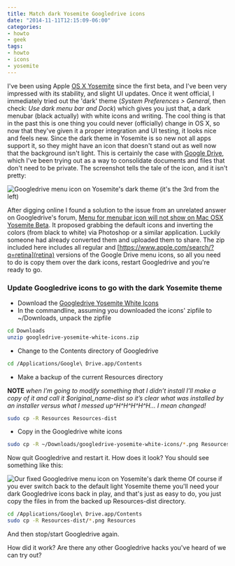 ```yaml
---
title: Match dark Yosemite Googledrive icons 
date: "2014-11-11T12:15:09-06:00"
categories:
- howto
- geek
tags:
- howto
- icons
- yosemite
---
```

I've been using Apple [OS X Yosemite](https://www.apple.com/osx/) since the first beta, and I've been very impressed with its stability, and slight UI updates. Once it went official, I immediately tried out the 'dark' theme (_System Preferences > General_, then check: _Use dark menu bar and Dock_) which gives you just that, a dark menubar (black actually) with white icons and writing. The cool thing is that in the past this is one thing you could never (officially) change in OS X, so now that they've given it a proper integration and UI testing, it looks nice and feels new. Since the dark theme in Yosemite is so new not all apps support it, so they might have an icon that doesn't stand out as well now that the background isn't light. This is certainly the case with [Google Drive](http://drive.google.com), which I've been trying out as a way to consolidate documents and files that don't need to be private. The screenshot tells the tale of the icon, and it isn't pretty:

![Googledrive menu icon on Yosemite's dark theme (it's the 3rd from the left)](/2014/googledrive-yosemite-icon-before.png)
<!--more-->
After digging online I found a solution to the issue from an unrelated answer on Googledrive's forum, [Menu for menubar icon will not show on Mac OSX Yosemite Beta](https://productforums.google.com/forum/#!topic/drive/mtc7KLJLK94). It proposed grabbing the default icons and inverting the colors (from black to white) via Photoshop or a similar application. Luckily someone had already converted them and uploaded them to share. The zip included here includes all regular and [https://www.apple.com/search/?q=retina](retina) versions of the Google Drive menu icons, so all you need to do is copy them over the dark icons, restart Googledrive and you're ready to go.

### Update Googledrive icons to go with the dark Yosemite theme

* Download the [Googledrive Yosemite White Icons](/2014/googledrive-yosemite-white-icons.zip)
* In the commandline, assuming you downloaded the icons' zipfile to ~/Downloads, unpack the zipfile

```bash
cd Downloads
unzip googledrive-yosemite-white-icons.zip
```

* Change to the Contents directory of Googledrive

```bash
cd /Applications/Google\ Drive.app/Contents
```

* Make a backup of the current Resources directory

**NOTE** _when I’m going to modify something that I didn’t install I’ll make a copy of it and call it $original_name-dist so it’s clear what was installed by an installer versus what I messed up^H^H^H^H^H... I mean changed!_

```bash
sudo cp -R Resources Resources-dist
```

* Copy in the Googledrive white icons

```bash
sudo cp -R ~/Downloads/googledrive-yosemite-white-icons/*.png Resources
```

Now quit Googledrive and restart it. How does it look? You should see something like this:

![Our fixed Googledrive menu icon on Yosemite's dark theme](/2014/googledrive-yosemite-icon-after.png)
Of course if you ever switch back to the default light Yosemite theme you'll need your dark Googledrive icons back in play, and that's just as easy to do, you just copy the files in from the backed up Resources-dist directory.

```bash
cd /Applications/Google\ Drive.app/Contents
sudo cp -R Resources-dist/*.png Resources
```

And then stop/start Googledrive again.

How did it work? Are there any other Googledrive hacks you've heard of we can try out?
